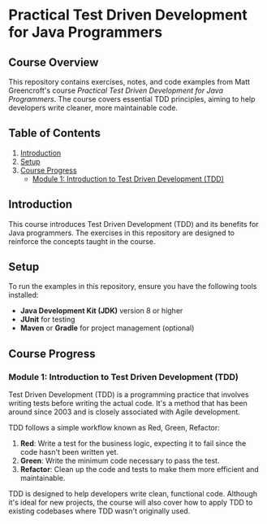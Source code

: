 # Practical Test Driven Development for Java Programmers

## Course Overview

This repository contains exercises, notes, and code examples from Matt Greencroft's course *Practical Test Driven Development for Java Programmers*. The course covers essential TDD principles, aiming to help developers write cleaner, more maintainable code.

## Table of Contents

1. [Introduction](#introduction)
2. [Setup](#setup)
3. [Course Progress](#course-progress)
    - [Module 1: Introduction to Test Driven Development (TDD)](#module-1-introduction-to-tdd)

## Introduction

This course introduces Test Driven Development (TDD) and its benefits for Java programmers.
The exercises in this repository are designed to reinforce the concepts taught in the course.

## Setup

To run the examples in this repository, ensure you have the following tools installed:

- **Java Development Kit (JDK)** version 8 or higher
- **JUnit** for testing
- **Maven** or **Gradle** for project management (optional)

## Course Progress
### Module 1: Introduction to Test Driven Development (TDD)

Test Driven Development (TDD) is a programming practice that involves writing tests before writing the actual code.
It's a method that has been around since 2003 and is closely associated with Agile development.

TDD follows a simple workflow known as Red, Green, Refactor:

1. **Red**: Write a test for the business logic, expecting it to fail since the code hasn't been written yet.
2. **Green**: Write the minimum code necessary to pass the test.
3. **Refactor**: Clean up the code and tests to make them more efficient and maintainable.

TDD is designed to help developers write clean, functional code. Although it's ideal for new projects,
the course will also cover how to apply TDD to existing codebases where TDD wasn't originally used.



